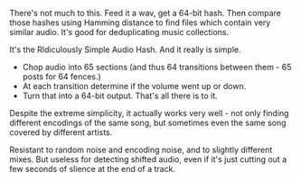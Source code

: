 There's not much to this. Feed it a wav, get a 64-bit hash. Then compare those hashes using Hamming distance to find files which contain very similar audio. It's good for deduplicating music collections.

It's the RIdiculously Simple Audio Hash. And it really is simple.
- Chop audio into 65 sections (and thus 64 transitions between them - 65 posts for 64 fences.)
- At each transition determine if the volume went up or down.
- Turn that into a 64-bit output. That's all there is to it.

Despite the extreme simplicity, it actually works very well - not only finding different encodings of the same song, but sometimes even the same song covered by different artists.

Resistant to random noise and encoding noise, and to slightly different mixes. But useless for detecting shifted audio, even if it's just cutting out a few seconds of slience at the end of a track.
